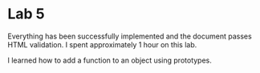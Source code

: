 Lab 5
=====

Everything has been successfully implemented and the document passes HTML validation.
I spent approximately 1 hour on this lab.

I learned how to add a function to an object using prototypes.